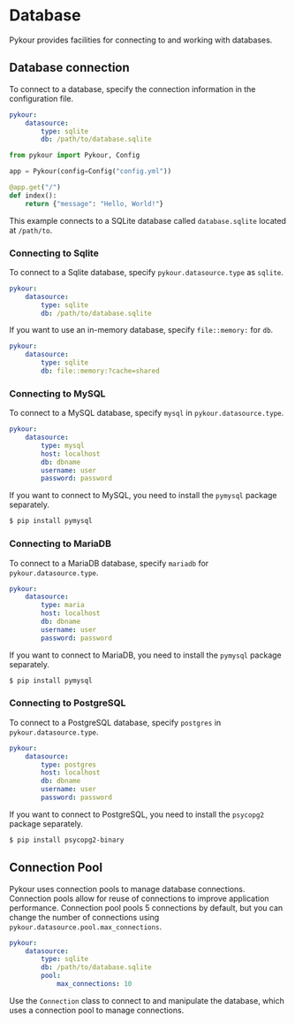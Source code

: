 # Database

Pykour provides facilities for connecting to and working with databases.

## Database connection

To connect to a database, specify the connection information in the configuration file.

```yaml
pykour:
    datasource:
        type: sqlite
        db: /path/to/database.sqlite
```

```python
from pykour import Pykour, Config

app = Pykour(config=Config("config.yml"))

@app.get("/")
def index():
    return {"message": "Hello, World!"}
```

This example connects to a SQLite database called `database.sqlite` located at `/path/to`.

### Connecting to Sqlite

To connect to a Sqlite database, specify `pykour.datasource.type` as `sqlite`.

```yaml
pykour:
    datasource:
        type: sqlite
        db: /path/to/database.sqlite
```

If you want to use an in-memory database, specify `file::memory:` for `db`.

```yaml
pykour:
    datasource:
        type: sqlite
        db: file::memory:?cache=shared
```

### Connecting to MySQL

To connect to a MySQL database, specify `mysql` in `pykour.datasource.type`.

```yaml
pykour:
    datasource:
        type: mysql
        host: localhost
        db: dbname
        username: user
        password: password
```

If you want to connect to MySQL, you need to install the `pymysql` package separately.

```bash
$ pip install pymysql
```

### Connecting to MariaDB

To connect to a MariaDB database, specify `mariadb` for `pykour.datasource.type`.

```yaml
pykour:
    datasource:
        type: maria
        host: localhost
        db: dbname
        username: user
        password: password
```

If you want to connect to MariaDB, you need to install the `pymysql` package separately.

```bash
$ pip install pymysql
```

###  Connecting to PostgreSQL

To connect to a PostgreSQL database, specify `postgres` in `pykour.datasource.type`.

```yaml
pykour:
    datasource:
        type: postgres
        host: localhost
        db: dbname
        username: user
        password: password
```

If you want to connect to PostgreSQL, you need to install the `psycopg2` package separately.

```bash
$ pip install psycopg2-binary
```

## Connection Pool

Pykour uses connection pools to manage database connections.
Connection pools allow for reuse of connections to improve application performance.
Connection pool pools 5 connections by default, but you can change the number of connections using 
`pykour.datasource.pool.max_connections`.

```yaml
pykour:
    datasource:
        type: sqlite
        db: /path/to/database.sqlite
        pool:
            max_connections: 10
```

Use the `Connection` class to connect to and manipulate the database, which uses a connection pool to manage connections.
